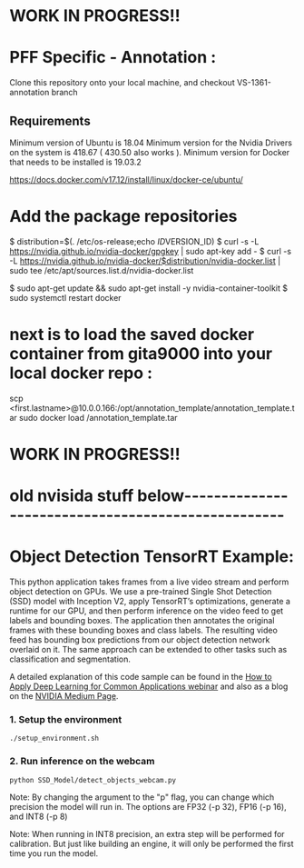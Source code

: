# WORK IN PROGRESS!!
# PFF Specific - Annotation : 

Clone this repository onto your local machine, and checkout VS-1361-annotation branch

## Requirements

Minimum version of Ubuntu is 18.04
Minimum version for the Nvidia Drivers on the system is 418.67 ( 430.50 also works ).
Minimum version for Docker that needs to be installed is 19.03.2

https://docs.docker.com/v17.12/install/linux/docker-ce/ubuntu/

# Add the package repositories 
$ distribution=$(. /etc/os-release;echo $ID$VERSION_ID)
$ curl -s -L https://nvidia.github.io/nvidia-docker/gpgkey | sudo apt-key add -
$ curl -s -L https://nvidia.github.io/nvidia-docker/$distribution/nvidia-docker.list | sudo tee /etc/apt/sources.list.d/nvidia-docker.list

$ sudo apt-get update && sudo apt-get install -y nvidia-container-toolkit
$ sudo systemctl restart docker

# next is to load the saved docker container from gita9000 into your local docker repo : 
scp <first.lastname>@10.0.0.166:/opt/annotation_template/annotation_template.tar <destination>
sudo docker load <destination>/annotation_template.tar

# WORK IN PROGRESS!!

# old nvisida stuff below---------------------------------------------------

# Object Detection TensorRT Example: 
This python application takes frames from a live video stream and perform object detection on GPUs. We use a pre-trained Single Shot Detection (SSD) model with Inception V2, apply TensorRT’s optimizations, generate a runtime for our GPU, and then perform inference on the video feed to get labels and bounding boxes. The application then annotates the original frames with these bounding boxes and class labels. The resulting video feed has bounding box predictions from our object detection network overlaid on it. The same approach can be extended to other tasks such as classification and segmentation.

A detailed explanation of this code sample can be found in the [How to Apply Deep Learning for Common Applications webinar](https://www.nvidia.com/en-us/about-nvidia/webinar-portal/?D2C=2003671) and also as a blog on the [NVIDIA Medium Page](https://medium.com/). 

### 1. Setup the environment

```
./setup_environment.sh
```


### 2. Run inference on the webcam

```
python SSD_Model/detect_objects_webcam.py 
```
Note: By changing the argument to the "p" flag, you can change which precision the model will run in. The options are FP32 (-p 32), FP16 (-p 16), and INT8 (-p 8)

Note: When running in INT8 precision, an extra step will be performed for calibration. But just like building an engine, it will only be performed the first time you run the model. 
